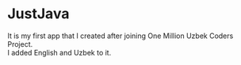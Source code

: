 # JustJava

It is my first app that I created after joining One Million Uzbek Coders Project.<br>
I added English and Uzbek to it.
